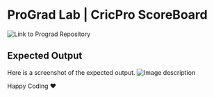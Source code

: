 # ProGrad Lab | CricPro ScoreBoard
![Link to Prograd Repository](https://github.com/FACEPrep-ProGrad/lab-cricpro-scoreboard/)

## Expected Output
Here is a screenshot of the expected output.
![Image description](https://i1.faceprep.in/ProGrad/cricpro.png)

Happy Coding ❤️
